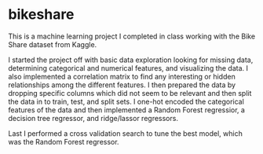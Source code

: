 # bikeshare
This is a machine learning project I completed in class working with the Bike Share dataset from Kaggle. 

I started the project off with basic data exploration looking for missing data, determining categorical and numerical features, and visualizing the data. I also implemented a correlation matrix to find any interesting or hidden relationships among the different features. I then prepared the data by dropping specific columns which did not seem to be relevant and then split the data in to train, test, and split sets. I one-hot encoded the categorical features of the data and then implemented a Random Forest regressior, a decision tree regressor, and ridge/lassor regressors. 

Last I performed a cross validation search to tune the best model, which was the Random Forest regressor. 
